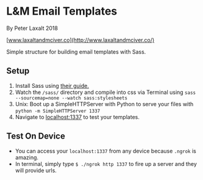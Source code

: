 # L&M Email Templates
By Peter Laxalt 2018

[www.laxaltandmciver.co](http://www.laxaltandmciver.co/)

Simple structure for building email templates with Sass.

## Setup
1. Install Sass using [their guide.](http://sass-lang.com/install)
2. Watch the `/sass/` directory and compile into css via Terminal using `sass --sourcemap=none --watch sass:stylesheets`
3. Unix: Boot up a SimpleHTTPServer with Python to serve your files with ```python -m SimpleHTTPServer 1337```
4. Navigate to [localhost:1337](localhost:1337) to test your templates.

## Test On Device
- You can access your ```localhost:1337``` from any device because ```.ngrok``` is amazing.
- In terminal, simply type ```$ ./ngrok http 1337``` to fire up a server and they will provide urls.
